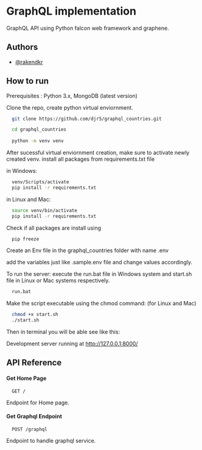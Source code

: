 
# GraphQL implementation 

GraphQL API using Python falcon web framework and graphene.


## Authors

- [@rakendkr](https://github.com/djr5)


## How to run

Prerequisites : Python 3.x, MongoDB (latest version)

Clone the repo, create python virtual enviornment.

```bash
  git clone https://github.com/djr5/graphql_countries.git

  cd graphql_countries
  
  python -m venv venv
```
After sucessful virtual enviornment creation, make sure to activate newly created venv. install all packages from requirements.txt file

in Windows:
```bash
  venv/Scripts/activate
  pip install -r requirements.txt
```

in Linux and Mac:
```bash
  source venv/bin/activate
  pip install -r requirements.txt
```

Check if all packages are install using

```bash
  pip freeze
```

Create an Env file in the graphql_countries folder with name .env

add the variables just like .sample.env file and change values accordingly.


To run the server: 
execute the run.bat file in Windows system and start.sh file in Linux or Mac systems respectively.

```bash
  run.bat
```

Make the script executable using the chmod command: (for Linux and Mac)

```bash
  chmod +x start.sh
  ./start.sh
```
Then in terminal you will be able see like this:

Development server running at http://127.0.0.1:8000/
## API Reference

#### Get Home Page

```http
  GET /
```
Endpoint for Home page.

#### Get Graphql Endpoint

```http
  POST /graphql
```
Endpoint to handle graphql service.


